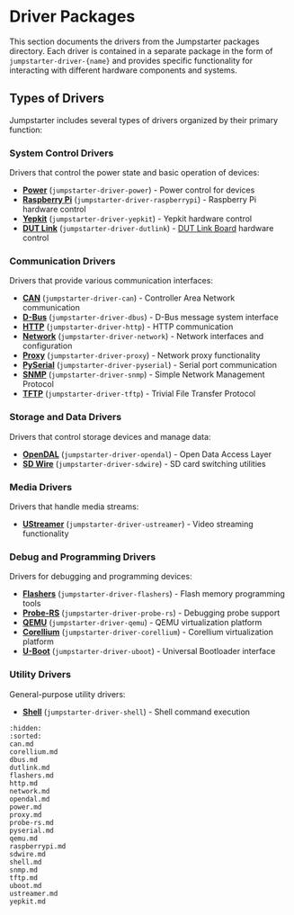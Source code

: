 # Driver Packages

This section documents the drivers from the Jumpstarter packages directory. Each driver is contained in a separate package in the form of `jumpstarter-driver-{name}` and provides specific functionality for interacting with different hardware components and systems.

## Types of Drivers

Jumpstarter includes several types of drivers organized by their primary function:

### System Control Drivers
Drivers that control the power state and basic operation of devices:

* **[Power](power.md)** (`jumpstarter-driver-power`) - Power control for devices
* **[Raspberry Pi](raspberrypi.md)** (`jumpstarter-driver-raspberrypi`) - Raspberry Pi hardware control
* **[Yepkit](yepkit.md)** (`jumpstarter-driver-yepkit`) - Yepkit hardware control
* **[DUT Link](dutlink.md)** (`jumpstarter-driver-dutlink`) - [DUT Link Board](https://github.com/jumpstarter-dev/dutlink-board) hardware control

### Communication Drivers
Drivers that provide various communication interfaces:

* **[CAN](can.md)** (`jumpstarter-driver-can`) - Controller Area Network communication
* **[D-Bus](dbus.md)** (`jumpstarter-driver-dbus`) - D-Bus message system interface
* **[HTTP](http.md)** (`jumpstarter-driver-http`) - HTTP communication
* **[Network](network.md)** (`jumpstarter-driver-network`) - Network interfaces and configuration
* **[Proxy](proxy.md)** (`jumpstarter-driver-proxy`) - Network proxy functionality
* **[PySerial](pyserial.md)** (`jumpstarter-driver-pyserial`) - Serial port communication
* **[SNMP](snmp.md)** (`jumpstarter-driver-snmp`) - Simple Network Management Protocol
* **[TFTP](tftp.md)** (`jumpstarter-driver-tftp`) - Trivial File Transfer Protocol

### Storage and Data Drivers
Drivers that control storage devices and manage data:

* **[OpenDAL](opendal.md)** (`jumpstarter-driver-opendal`) - Open Data Access Layer
* **[SD Wire](sdwire.md)** (`jumpstarter-driver-sdwire`) - SD card switching utilities

### Media Drivers
Drivers that handle media streams:

* **[UStreamer](ustreamer.md)** (`jumpstarter-driver-ustreamer`) - Video streaming functionality

### Debug and Programming Drivers
Drivers for debugging and programming devices:

* **[Flashers](flashers.md)** (`jumpstarter-driver-flashers`) - Flash memory programming tools
* **[Probe-RS](probe-rs.md)** (`jumpstarter-driver-probe-rs`) - Debugging probe support
* **[QEMU](qemu.md)** (`jumpstarter-driver-qemu`) - QEMU virtualization platform
* **[Corellium](corellium.md)** (`jumpstarter-driver-corellium`) - Corellium virtualization platform
* **[U-Boot](uboot.md)** (`jumpstarter-driver-uboot`) - Universal Bootloader interface

### Utility Drivers
General-purpose utility drivers:

* **[Shell](shell.md)** (`jumpstarter-driver-shell`) - Shell command execution

```{toctree}
:hidden:
:sorted:
can.md
corellium.md
dbus.md
dutlink.md
flashers.md
http.md
network.md
opendal.md
power.md
proxy.md
probe-rs.md
pyserial.md
qemu.md
raspberrypi.md
sdwire.md
shell.md
snmp.md
tftp.md
uboot.md
ustreamer.md
yepkit.md
```
